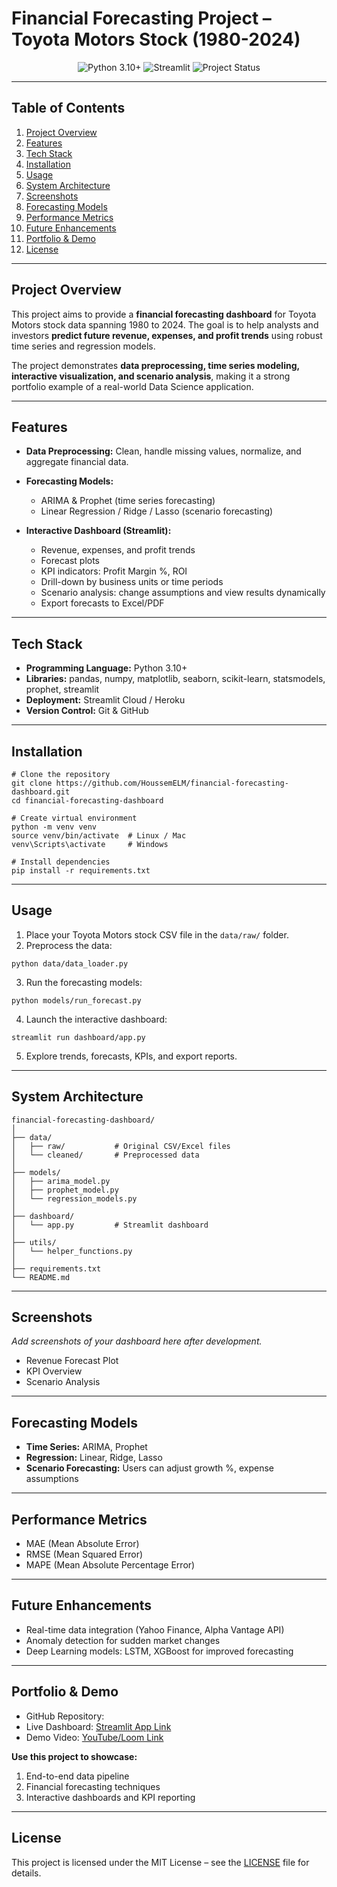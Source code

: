 # Financial Forecasting Project – Toyota Motors Stock (1980-2024)

<p align="center">
  <img src="https://img.shields.io/badge/Python-3.10+-blue?logo=python" alt="Python 3.10+">
  <img src="https://img.shields.io/badge/Streamlit-Interactive%20Dashboard-green" alt="Streamlit">
  <img src="https://img.shields.io/badge/Status-Portfolio%20Project-yellow" alt="Project Status">
</p>

---

## Table of Contents

1. [Project Overview](#project-overview)
2. [Features](#features)
3. [Tech Stack](#tech-stack)
4. [Installation](#installation)
5. [Usage](#usage)
6. [System Architecture](#system-architecture)
7. [Screenshots](#screenshots)
8. [Forecasting Models](#forecasting-models)
9. [Performance Metrics](#performance-metrics)
10. [Future Enhancements](#future-enhancements)
11. [Portfolio & Demo](#portfolio--demo)
12. [License](#license)

---

## Project Overview

This project aims to provide a **financial forecasting dashboard** for Toyota Motors stock data spanning 1980 to 2024. The goal is to help analysts and investors **predict future revenue, expenses, and profit trends** using robust time series and regression models.

The project demonstrates **data preprocessing, time series modeling, interactive visualization, and scenario analysis**, making it a strong portfolio example of a real-world Data Science application.

---

## Features

* **Data Preprocessing:** Clean, handle missing values, normalize, and aggregate financial data.
* **Forecasting Models:**

  * ARIMA & Prophet (time series forecasting)
  * Linear Regression / Ridge / Lasso (scenario forecasting)
* **Interactive Dashboard (Streamlit):**

  * Revenue, expenses, and profit trends
  * Forecast plots
  * KPI indicators: Profit Margin %, ROI
  * Drill-down by business units or time periods
  * Scenario analysis: change assumptions and view results dynamically
  * Export forecasts to Excel/PDF

---

## Tech Stack

* **Programming Language:** Python 3.10+
* **Libraries:** pandas, numpy, matplotlib, seaborn, scikit-learn, statsmodels, prophet, streamlit
* **Deployment:** Streamlit Cloud / Heroku
* **Version Control:** Git & GitHub

---

## Installation

```
# Clone the repository
git clone https://github.com/HoussemELM/financial-forecasting-dashboard.git
cd financial-forecasting-dashboard

# Create virtual environment
python -m venv venv
source venv/bin/activate  # Linux / Mac
venv\Scripts\activate     # Windows

# Install dependencies
pip install -r requirements.txt
```

---

## Usage

1. Place your Toyota Motors stock CSV file in the `data/raw/` folder.
2. Preprocess the data:

```
python data/data_loader.py
```

3. Run the forecasting models:

```
python models/run_forecast.py
```

4. Launch the interactive dashboard:

```
streamlit run dashboard/app.py
```

5. Explore trends, forecasts, KPIs, and export reports.

---

## System Architecture

```
financial-forecasting-dashboard/
│
├── data/
│   ├── raw/           # Original CSV/Excel files
│   └── cleaned/       # Preprocessed data
│
├── models/
│   ├── arima_model.py
│   ├── prophet_model.py
│   └── regression_models.py
│
├── dashboard/
│   └── app.py         # Streamlit dashboard
│
├── utils/
│   └── helper_functions.py
│
├── requirements.txt
└── README.md
```

---

## Screenshots

*Add screenshots of your dashboard here after development.*

* Revenue Forecast Plot
* KPI Overview
* Scenario Analysis

---

## Forecasting Models

* **Time Series:** ARIMA, Prophet
* **Regression:** Linear, Ridge, Lasso
* **Scenario Forecasting:** Users can adjust growth %, expense assumptions

---

## Performance Metrics

* MAE (Mean Absolute Error)
* RMSE (Mean Squared Error)
* MAPE (Mean Absolute Percentage Error)

---

## Future Enhancements

* Real-time data integration (Yahoo Finance, Alpha Vantage API)
* Anomaly detection for sudden market changes
* Deep Learning models: LSTM, XGBoost for improved forecasting

---

## Portfolio & Demo

* GitHub Repository:
* Live Dashboard: [Streamlit App Link](#)
* Demo Video: [YouTube/Loom Link](#)

**Use this project to showcase:**

1. End-to-end data pipeline
2. Financial forecasting techniques
3. Interactive dashboards and KPI reporting

---

## License

This project is licensed under the MIT License – see the [LICENSE](LICENSE) file for details.
